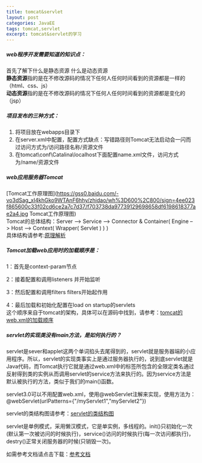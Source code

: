 ```yaml
---
title: tomcat&servlet
layout: post
categories: JavaEE
tags: tomcat,servlet
excerpt: tomcat&servlet的学习
---
```

##### web程序开发需要知道的知识点：  
首先了解下什么是静态资源 什么是动态资源    
**静态资源**指的是在不修改源码的情况下任何人任何时间看到的资源都是一样的（html、css、js）  
**动态资源**指的是在不修改源码的情况下任何人任何时间看到的资源都是变化的（jsp）  
##### 项目发布的三种方式：  
1. 将项目放在webapps目录下  
2. 在server.xml中配置，配置方式<Context path="/访问路径名称" docBase="被发布的目录"/>缺点：写错路径则Tomcat无法启动会一闪而过访问方式为/访问路径名称/资源文件  
3. 在tomcat\conf\Catalina\localhost下面配置name.xml文件，访问方式为/name/资源文件  
##### web应用服务器Tomcat
[Tomcat工作原理图](https://gss0.baidu.com/-vo3dSag_xI4khGko9WTAnF6hhy/zhidao/wh%3D600%2C800/sign=4ee023f865600c33f02cd6ce2a7c7d37/f703738da97739129698658df6198618377ae2a4.jpg Tomcat工作原理图)  
Tomcat的总体结构：Server –> Service –> Connector & Container( Engine –> Host –> Context( Wrapper( Servlet ) ) )    
具体结构请参考:<a href="https://blog.csdn.net/sunyunjie361/article/details/58588033">原理解析</a>  
##### Tomcat加载web应用时的加载顺序是：  
  1：首先是context-param节点

  2：接着配置和调用listeners 并开始监听

  3：然后配置和调用filters filters开始起作用

  4：最后加载和初始化配置在load on startup的servlets  
这个顺序来自于tomcat的架构，具体可以在源码中找到，请参考：<a href="https://blog.csdn.net/chengzhezhijian/article/details/42292195">tomcat的web.xml的加载顺序</a>  
##### servlet的实现类没有main方法，是如何执行的？  
servlet是sever和applet这两个单词掐头去尾得到的，servlet就是服务器端的小应用程序。所以，servlet的实现类事实上是通过服务器执行的，说到底servlet就是Java代码，而Tomcat执行它就是通过web.xml中的<servlet-class>标签所包含的全限定类名通过反射得到类的实例从而调用servlet的service方法来执行的。因为service方法是默认被执行的方法，类似于我们的main()函数。    

servlet3.0可以不用配置web.xml，使用@webServlet注解来实现，使用方法为：@webServlet(urlPatterns={"/myServlet1","myServlet2"})  

servlet的类结构图请参考：[servlet的类结构图](/assets/servlet&tomcat/servlet类结构图.PNG)  

servlet是单例模式，采用懒汉模式，它是单实例，多线程的。init()只初始化一次(默认第一次被访问的时候执行)，service()访问的时候执行(每一次访问都执行)，destry()正常关闭服务器的时候(只销毁一次)。  
  




如需参考文档请点击下载：[参考文档](/assets/servlet&tomcat/day02-tomcat&servlet.pdf)  